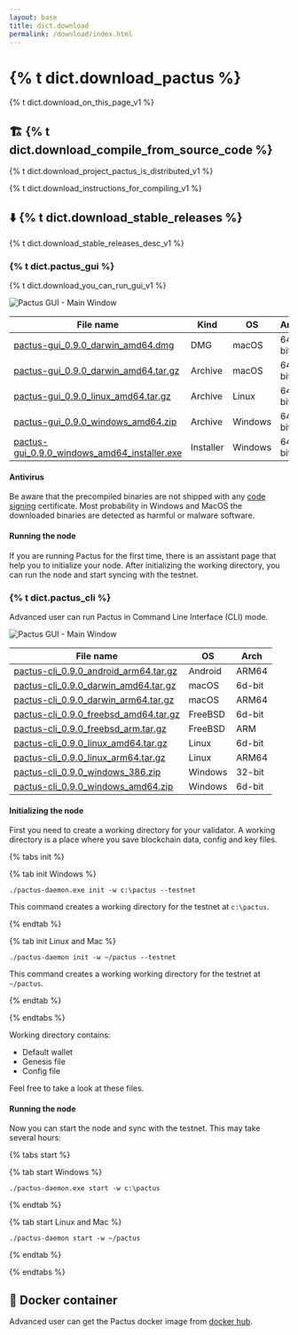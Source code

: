 ```yaml
---
layout: base
title: dict.download
permalink: /download/index.html
---
```


# {% t dict.download_pactus %}

{% t dict.download_on_this_page_v1 %}

## 🏗️ {% t dict.download_compile_from_source_code %}

{% t dict.download_project_pactus_is_distributed_v1 %}

{% t dict.download_instructions_for_compiling_v1 %}

## ⬇️ {% t dict.download_stable_releases %}

{% t dict.download_stable_releases_desc_v1 %}

### {% t dict.pactus_gui %}

{% t dict.download_you_can_run_gui_v1 %}

![Pactus GUI - Main Window](/assets/images/pactus_gui_main_window.png)

| **File name**                                                                                                                                                  | **Kind**  | **OS**  | **Arch** |
| -------------------------------------------------------------------------------------------------------------------------------------------------------------- | --------- | ------- | -------- |
| [pactus-gui_0.9.0_darwin_amd64.dmg](https://github.com/pactus-project/pactus/releases/download/v0.9.0/pactus-gui_0.9.0_darwin_amd64.dmg)                       | DMG       | macOS   | 64-bit   |
| [pactus-gui_0.9.0_darwin_amd64.tar.gz](https://github.com/pactus-project/pactus/releases/download/v0.9.0/pactus-gui_0.9.0_darwin_amd64.tar.gz)                 | Archive   | macOS   | 64-bit   |
| [pactus-gui_0.9.0_linux_amd64.tar.gz](https://github.com/pactus-project/pactus/releases/download/v0.9.0/pactus-gui_0.9.0_linux_amd64.tar.gz)                   | Archive   | Linux   | 64-bit   |
| [pactus-gui_0.9.0_windows_amd64.zip](https://github.com/pactus-project/pactus/releases/download/v0.9.0/pactus-gui_0.9.0_windows_amd64.zip)                     | Archive   | Windows | 64-bit   |
| [pactus-gui_0.9.0_windows_amd64_installer.exe](https://github.com/pactus-project/pactus/releases/download/v0.9.0/pactus-gui_0.9.0_windows_amd64_installer.exe) | Installer | Windows | 64-bit   |


#### Antivirus

Be aware that the precompiled binaries are not shipped with any
[code signing](https://en.wikipedia.org/wiki/Code_signing) certificate. Most probability in Windows
and MacOS the downloaded binaries are detected as harmful or malware software.

#### Running the node

If you are running Pactus for the first time, there is an assistant page that help you to initialize
your node. After initializing the working directory, you can run the node and start syncing with the testnet.

### {% t dict.pactus_cli %}

Advanced user can run Pactus in Command Line Interface (CLI) mode.

![Pactus GUI - Main Window](/assets/images/pactus_cli.png)

| **File name**                                                                                                                                     | **OS**  | **Arch** |
| ------------------------------------------------------------------------------------------------------------------------------------------------- | ------- | -------- |
| [pactus-cli_0.9.0_android_arm64.tar.gz ](https://github.com/pactus-project/pactus/releases/download/v0.9.0/pactus-cli_0.9.0_android_arm64.tar.gz) | Android | ARM64    |
| [pactus-cli_0.9.0_darwin_amd64.tar.gz ](https://github.com/pactus-project/pactus/releases/download/v0.9.0/pactus-cli_0.9.0_darwin_amd64.tar.gz)   | macOS   | 6d-bit   |
| [pactus-cli_0.9.0_darwin_arm64.tar.gz ](https://github.com/pactus-project/pactus/releases/download/v0.9.0/pactus-cli_0.9.0_darwin_arm64.tar.gz)   | macOS   | ARM64    |
| [pactus-cli_0.9.0_freebsd_amd64.tar.gz ](https://github.com/pactus-project/pactus/releases/download/v0.9.0/pactus-cli_0.9.0_freebsd_amd64.tar.gz) | FreeBSD | 6d-bit   |
| [pactus-cli_0.9.0_freebsd_arm.tar.gz ](https://github.com/pactus-project/pactus/releases/download/v0.9.0/pactus-cli_0.9.0_freebsd_arm.tar.gz)     | FreeBSD | ARM      |
| [pactus-cli_0.9.0_linux_amd64.tar.gz ](https://github.com/pactus-project/pactus/releases/download/v0.9.0/pactus-cli_0.9.0_linux_amd64.tar.gz)     | Linux   | 6d-bit   |
| [pactus-cli_0.9.0_linux_arm64.tar.gz ](https://github.com/pactus-project/pactus/releases/download/v0.9.0/pactus-cli_0.9.0_linux_arm64.tar.gz)     | Linux   | ARM64    |
| [pactus-cli_0.9.0_windows_386.zip ](https://github.com/pactus-project/pactus/releases/download/v0.9.0/pactus-cli_0.9.0_windows_386.zip)           | Windows | 32-bit   |
| [pactus-cli_0.9.0_windows_amd64.zip ](https://github.com/pactus-project/pactus/releases/download/v0.9.0/pactus-cli_0.9.0_windows_amd64.zip)       | Windows | 6d-bit   |

#### Initializing the node

First you need to create a working directory for your validator. A working directory is a place
where you save blockchain data, config and key files.

{% tabs init %}

{% tab init Windows %}

```
./pactus-daemon.exe init -w c:\pactus --testnet
```

This command creates a working directory for the testnet at `c:\pactus`.

{% endtab %}

{% tab init Linux and Mac %}

```
./pactus-daemon init -w ~/pactus --testnet
```

This command creates a working working directory for the testnet at `~/pactus`.

{% endtab %}

{% endtabs %}

Working directory contains:

- Default wallet
- Genesis file
- Config file

Feel free to take a look at these files.

#### Running the node

Now you can start the node and sync with the testnet. This may take several hours:

{% tabs start %}

{% tab start Windows %}

```
./pactus-daemon.exe start -w c:\pactus
```

{% endtab %}

{%
 tab start Linux and Mac %}

```
./pactus-daemon start -w ~/pactus
```

{% endtab %}

{% endtabs %}

## 🐳 Docker container

Advanced user can get the Pactus docker image from [docker hub](https://hub.docker.com/r/pactus/pactus).
